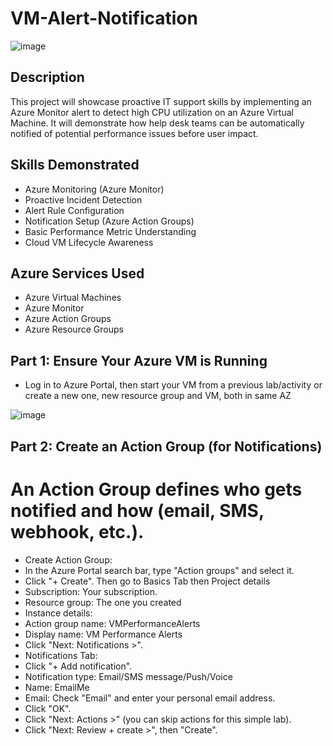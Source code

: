# VM-Alert-Notification

![image](https://github.com/user-attachments/assets/fd1492f6-b281-4c89-ab10-076fda79236c)

<h2>Description</h2> 

This project will showcase proactive IT support skills by implementing an Azure Monitor alert to detect high CPU utilization on an Azure Virtual Machine. It will demonstrate how help desk teams can be automatically notified of potential performance issues before user impact.

<h2>Skills Demonstrated</h2>

- Azure Monitoring (Azure Monitor)
- Proactive Incident Detection
- Alert Rule Configuration
- Notification Setup (Azure Action Groups)
- Basic Performance Metric Understanding
- Cloud VM Lifecycle Awareness

<h2>Azure Services Used</h2>

- Azure Virtual Machines 
- Azure Monitor
- Azure Action Groups 
- Azure Resource Groups


<h2>Part 1: Ensure Your Azure VM is Running</h2>

- Log in to Azure Portal, then start your VM from a previous lab/activity or create a new one, new resource group and VM, both in same AZ

![image](https://github.com/user-attachments/assets/b8f26813-f15c-4521-8eb2-3db2c093301b)


<h2>Part 2: Create an Action Group (for Notifications)</h2>

<h1>An Action Group defines who gets notified and how (email, SMS, webhook, etc.).</h1>

- Create Action Group:
- In the Azure Portal search bar, type "Action groups" and select it.
 - Click "+ Create". Then go to Basics Tab then Project details
- Subscription: Your subscription.
- Resource group: The one you created 
- Instance details:
- Action group name: VMPerformanceAlerts
- Display name: VM Performance Alerts
- Click "Next: Notifications >".
- Notifications Tab:
- Click "+ Add notification".
- Notification type: Email/SMS message/Push/Voice
- Name: EmailMe
- Email: Check "Email" and enter your personal email address.
- Click "OK".
- Click "Next: Actions >" (you can skip actions for this simple lab).
- Click "Next: Review + create >", then "Create".

